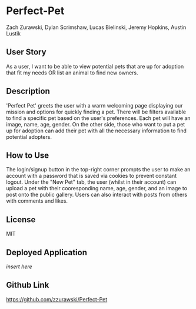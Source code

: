 # Perfect-Pet
Zach Zurawski, Dylan Scrimshaw, Lucas Bielinski, Jeremy Hopkins, Austin Lustik

## User Story
As a user, I want to be able to view potential pets that are up for adoption that fit my needs OR list an animal to find new owners.

## Description
'Perfect Pet' greets the user with a warm welcoming page displaying our mission and options for quickly finding a pet. There will be filters available to find a specific pet based on the user's preferences. Each pet will have an image, name, age, gender. On the other side, those who want to put a pet up for adoption can add their pet with all the necessary information to find potential adopters.

## How to Use
The login/signup button in the top-right corner prompts the user to make an account with a password that is saved via cookies to prevent constant logout. Under the "New Pet" tab, the user (whilst in their account) can upload a pet with their cooresponding name, age, gender, and an image to post onto the public gallery. Users can also interact with posts from others with comments and likes. 

## License 
MIT

## Deployed Application
*insert here*

## Github Link
https://github.com/zzurawski/Perfect-Pet
